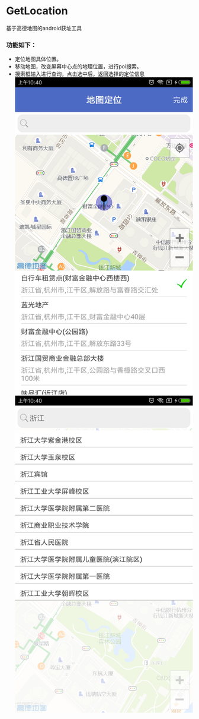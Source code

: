 # GetLocation
基于高德地图的android获址工具
### 功能如下：
* 定位地图具体位置。 
* 移动地图，改变屏幕中心点的地理位置，进行poi搜索。 
* 搜索框输入进行查询，点击选中后，返回选择的定位信息 
![](https://github.com/verfsendor/GetLocation/raw/master/pics/pic2.png)  
![](https://github.com/verfsendor/GetLocation/raw/master/pics/pic1.png)  
